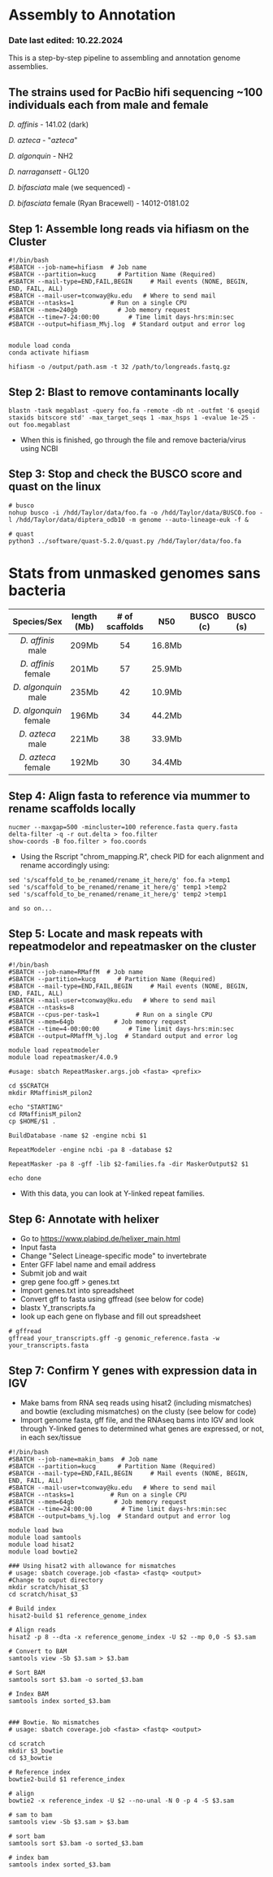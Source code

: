 # Assembly to Annotation
### Date last edited: 10.22.2024

This is a step-by-step pipeline to assembling and annotation genome assemblies.

## The strains used for PacBio hifi sequencing ~100 individuals each from male and female
*D. affinis* - 141.02 (dark)

*D. azteca* - "*azteca*"

*D. algonquin* - NH2

*D. narragansett* - GL120

*D. bifasciata* male (we sequenced) -

*D. bifasciata* female (Ryan Bracewell) - 14012-0181.02

## Step 1: Assemble long reads via hifiasm on the Cluster

```
#!/bin/bash
#SBATCH --job-name=hifiasm  # Job name
#SBATCH --partition=kucg      # Partition Name (Required)
#SBATCH --mail-type=END,FAIL,BEGIN     # Mail events (NONE, BEGIN, END, FAIL, ALL)
#SBATCH --mail-user=tconway@ku.edu   # Where to send mail
#SBATCH --ntasks=1          # Run on a single CPU
#SBATCH --mem=240gb           # Job memory request
#SBATCH --time=7-24:00:00        # Time limit days-hrs:min:sec
#SBATCH --output=hifiasm_M%j.log  # Standard output and error log


module load conda
conda activate hifiasm

hifiasm -o /output/path.asm -t 32 /path/to/longreads.fastq.gz
```

## Step 2: Blast to remove contaminants locally
```
blastn -task megablast -query foo.fa -remote -db nt -outfmt '6 qseqid staxids bitscore std' -max_target_seqs 1 -max_hsps 1 -evalue 1e-25 -out foo.megablast
```
- When this is finished, go through the file and remove bacteria/virus using NCBI

## Step 3: Stop and check the BUSCO score and quast on the linux

```
# busco
nohup busco -i /hdd/Taylor/data/foo.fa -o /hdd/Taylor/data/BUSCO.foo -l /hdd/Taylor/data/diptera_odb10 -m genome --auto-lineage-euk -f &

# quast
python3 ../software/quast-5.2.0/quast.py /hdd/Taylor/data/foo.fa
```
# Stats from unmasked genomes sans bacteria

| Species/Sex | length (Mb) | # of scaffolds | N50 | BUSCO (c) | BUSCO (s) | BUSCO (d) |
|:-----------:|:------:|:--------------:|:---:|:---------:|:---------:|:---------:|
| *D. affinis* male | 209Mb | 54 | 16.8Mb |  |  |  |
| *D. affinis* female | 201Mb | 57 | 25.9Mb |  |  |  |
| *D. algonquin* male | 235Mb | 42 | 10.9Mb |  |  |  |
| *D. algonquin* female | 196Mb | 34 | 44.2Mb |  |  |  |
| *D. azteca* male | 221Mb | 38 | 33.9Mb |  |  |  |
| *D. azteca* female | 192Mb | 30 | 34.4Mb |  |  |  |


## Step 4: Align fasta to reference via mummer to rename scaffolds locally

```
nucmer --maxgap=500 -mincluster=100 reference.fasta query.fasta
delta-filter -q -r out.delta > foo.filter
show-coords -B foo.filter > foo.coords
```

- Using the Rscript "chrom_mapping.R", check PID for each alignment and rename accordingly using:

```
sed 's/scaffold_to_be_renamed/rename_it_here/g' foo.fa >temp1
sed 's/scaffold_to_be_renamed/rename_it_here/g' temp1 >temp2
sed 's/scaffold_to_be_renamed/rename_it_here/g' temp2 >temp1

and so on...
```

## Step 5: Locate and mask repeats with repeatmodelor and repeatmasker on the cluster

```
#!/bin/bash
#SBATCH --job-name=RMaffM  # Job name
#SBATCH --partition=kucg      # Partition Name (Required)
#SBATCH --mail-type=END,FAIL,BEGIN     # Mail events (NONE, BEGIN, END, FAIL, ALL)
#SBATCH --mail-user=tconway@ku.edu   # Where to send mail	
#SBATCH --ntasks=8
#SBATCH --cpus-per-task=1          # Run on a single CPU
#SBATCH --mem=64gb           # Job memory request
#SBATCH --time=4-00:00:00        # Time limit days-hrs:min:sec
#SBATCH --output=RMaffM_%j.log  # Standard output and error log

module load repeatmodeler
module load repeatmasker/4.0.9

#usage: sbatch RepeatMasker.args.job <fasta> <prefix>

cd $SCRATCH
mkdir RMaffinisM_pilon2

echo "STARTING"
cd RMaffinisM_pilon2
cp $HOME/$1 .

BuildDatabase -name $2 -engine ncbi $1

RepeatModeler -engine ncbi -pa 8 -database $2

RepeatMasker -pa 8 -gff -lib $2-families.fa -dir MaskerOutput$2 $1

echo done
```

- With this data, you can look at Y-linked repeat families.

## Step 6: Annotate with helixer

- Go to https://www.plabipd.de/helixer_main.html
- Input fasta
- Change "Select Lineage-specific mode" to invertebrate
- Enter GFF label name and email address
- Submit job and wait
- grep gene foo.gff > genes.txt
- Import genes.txt into spreadsheet
- Convert gff to fasta using gffread (see below for code)
- blastx Y_transcripts.fa
- look up each gene on flybase and fill out spreadsheet

```
# gffread
gffread your_transcripts.gff -g genomic_reference.fasta -w your_transcripts.fasta​
```

## Step 7: Confirm Y genes with expression data in IGV

- Make bams from RNA seq reads using hisat2 (including mismatches) and bowtie (excluding mismatches) on the clusty (see below for code)
- Import genome fasta, gff file, and the RNAseq bams into IGV and look through Y-linked genes to determined what genes are expressed, or not, in each sex/tissue

```
#!/bin/bash
#SBATCH --job-name=makin_bams  # Job name
#SBATCH --partition=kucg      # Partition Name (Required)
#SBATCH --mail-type=END,FAIL,BEGIN     # Mail events (NONE, BEGIN, END, FAIL, ALL)
#SBATCH --mail-user=tconway@ku.edu   # Where to send mail
#SBATCH --ntasks=1          # Run on a single CPU
#SBATCH --mem=64gb           # Job memory request
#SBATCH --time=24:00:00        # Time limit days-hrs:min:sec
#SBATCH --output=bams_%j.log  # Standard output and error log

module load bwa
module load samtools
module load hisat2
module load bowtie2

### Using hisat2 with allowance for mismatches
# usage: sbatch coverage.job <fasta> <fastq> <output>
#Change to ouput directory
mkdir scratch/hisat_$3
cd scratch/hisat_$3

# Build index
hisat2-build $1 reference_genome_index

# Align reads
hisat2 -p 8 --dta -x reference_genome_index -U $2 --mp 0,0 -S $3.sam

# Convert to BAM
samtools view -Sb $3.sam > $3.bam

# Sort BAM
samtools sort $3.bam -o sorted_$3.bam

# Index BAM
samtools index sorted_$3.bam


### Bowtie. No mismatches
# usage: sbatch coverage.job <fasta> <fastq> <output>

cd scratch
mkdir $3_bowtie
cd $3_bowtie

# Reference index
bowtie2-build $1 reference_index

# align
bowtie2 -x reference_index -U $2 --no-unal -N 0 -p 4 -S $3.sam

# sam to bam
samtools view -Sb $3.sam > $3.bam

# sort bam
samtools sort $3.bam -o sorted_$3.bam

# index bam
samtools index sorted_$3.bam
```